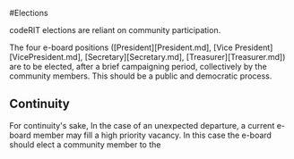 #Elections

codeRIT elections are reliant on community participation.

The four e-board positions ([President][President.md], [Vice President][VicePresident.md], [Secretary][Secretary.md], [Treasurer][Treasurer.md]) are to be elected, after a brief campaigning period, collectively by the community members. This should be a public and democratic process.



## Continuity

For continuity's sake, In the case of an unexpected departure,  a current e-board member may fill a high priority vacancy. In this case the e-board should elect a community member to the  


